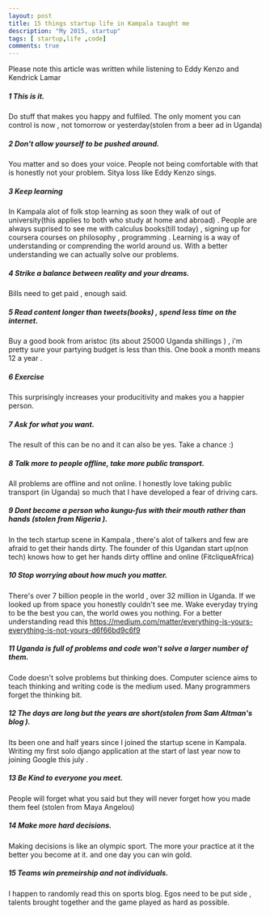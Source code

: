 ```yaml
---
layout: post
title: 15 things startup life in Kampala taught me
description: "My 2015, startup"
tags: [ startup,life ,code]
comments: true
---
```

Please note this article was written while listening to Eddy Kenzo and Kendrick Lamar

##### 1 This is it. 

Do stuff that makes you happy and fulfiled. The only moment you can control is now , not tomorrow or yesterday(stolen from a beer ad in Uganda)

##### 2 Don't allow yourself to be pushed around.

You matter and so does your voice. People not being comfortable with that is honestly not your problem. Sitya loss like Eddy Kenzo sings.

##### 3 Keep learning

In Kampala alot of folk stop learning as soon they walk of out of university(this applies to both who study at home and abroad) . People are always suprised to see me with calculus books(till today) , signing up for coursera courses on  philosophy , programming . Learning is a way of understanding or comprending the world around us. With a better understanding we can actually solve our problems.

##### 4 Strike a balance between reality and your dreams. 

Bills need to get paid , enough said.

##### 5 Read content longer than tweets(books) , spend less time on the internet.

Buy a good book from aristoc (its about 25000 Uganda shillings ) , i'm pretty sure your partying budget is less than this. One book a month means 12 a year .

##### 6 Exercise

This surprisingly increases your producitivity and makes you a happier person.  

##### 7 Ask for what you want.

The result of this can be no and it can also be yes. Take a chance :)

##### 8 Talk more to people offline, take more public transport. 

All problems are offline and not online. I honestly love taking public transport (in Uganda) so much that I have developed a fear of driving cars.

##### 9 Dont become a person who kungu-fus with their mouth rather than hands (stolen from Nigeria ). 

In the tech startup scene in Kampala , there's alot of talkers and few are afraid to get their hands dirty. The founder of this Ugandan start up(non tech) knows how to get her hands dirty offline and online (FitcliqueAfrica)

##### 10 Stop worrying about how much you matter. 

There's over 7 billion people in the world , over 32 million in Uganda. If we looked up from space you honestly couldn't see me. Wake everyday trying to be the best you can, the world owes you nothing. For a better understanding read this https://medium.com/matter/everything-is-yours-everything-is-not-yours-d6f66bd9c6f9

##### 11 Uganda is full of problems and code won't solve a larger number of them. 

Code doesn't solve problems but thinking does. Computer science aims to teach thinking and writing code is the medium used. Many programmers forget the thinking bit.

##### 12 The days are long but the years are short(stolen from Sam Altman's blog ). 

Its been one and half years since I joined the startup scene in Kampala. Writing my first solo django application at the start of last year  now to joining Google this july .

##### 13 Be Kind to everyone you meet.

People will forget what you said but they will never forget how you made them feel (stolen from Maya Angelou)


##### 14 Make more hard decisions.

Making decisions is like an olympic sport. The more your practice at it the better you become at it. and one day you can win gold.

##### 15 Teams win premeirship and not individuals.

I happen to randomly read this on sports blog. Egos need to be put side , talents brought together and the game played as hard as possible.

